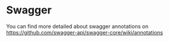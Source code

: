 # Swagger
You can find more detailed about swagger annotations on https://github.com/swagger-api/swagger-core/wiki/annotations
